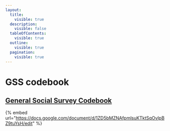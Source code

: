 ```yaml
---
layout:
  title:
    visible: true
  description:
    visible: false
  tableOfContents:
    visible: true
  outline:
    visible: true
  pagination:
    visible: true
---
```


# GSS codebook

## [General Social Survey Codebook](https://drive.google.com/open?id=17QCQIQfIA1lFamZsGquwaK9o3Nns1yp0\&usp=drive\_fs)

{% embed url="https://docs.google.com/document/d/1ZD5bMZNAfpmlsuKTktSqOvlpBZ9tuYsH/edit" %}

